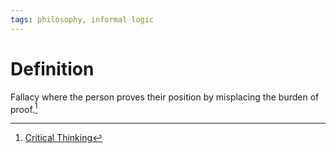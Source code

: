 ```yaml
---
tags: philosophy, informal logic
---
```


# Definition

Fallacy where the person proves their position by misplacing the burden of proof.[^1]

[^1]: [Critical Thinking](zotero://open-pdf/library/items/UD4ABYRU?page=388)